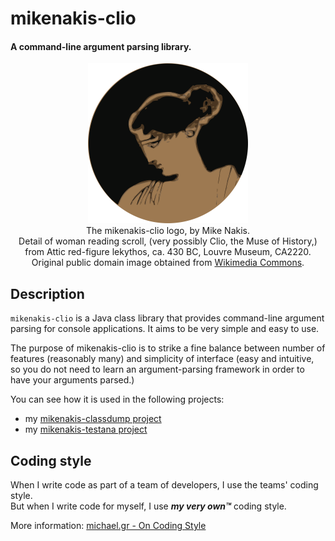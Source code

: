 # mikenakis-clio
#### A command-line argument parsing library.

<p align="center">
<img title="mikenakis-clio logo" src="mikenakis-clio.svg" width="256" /><br/>
The mikenakis-clio logo, by Mike Nakis.<br/>
Detail of woman reading scroll, (very possibly Clio, the Muse of History,)<br/>
from Attic red-figure lekythos, ca. 430 BC, Louvre Museum, CA2220.<br/>
Original public domain image obtained from <a href="https://commons.wikimedia.org/wiki/File:Muse_reading_Louvre_CA2220.jpg">Wikimedia Commons</a>.
</p>

## Description

`mikenakis-clio` is a Java class library that provides command-line argument parsing for console applications.
It aims to be very simple and easy to use.

The purpose of mikenakis-clio is to strike a fine balance between number of features (reasonably many) and
simplicity of interface (easy and intuitive, so you do not need to learn an argument-parsing framework in
order to have your arguments parsed.)

You can see how it is used in the following projects:

- my [mikenakis-classdump project](https://github.com/mikenakis/Public/tree/master/classdump)
- my [mikenakis-testana project](https://github.com/mikenakis/Public/tree/master/testana)

## Coding style

When I write code as part of a team of developers, I use the teams' coding style.  
But when I write code for myself, I use _**my very own™**_ coding style.

More information: [michael.gr - On Coding Style](https://blog.michael.gr/2018/04/on-coding-style.html)
